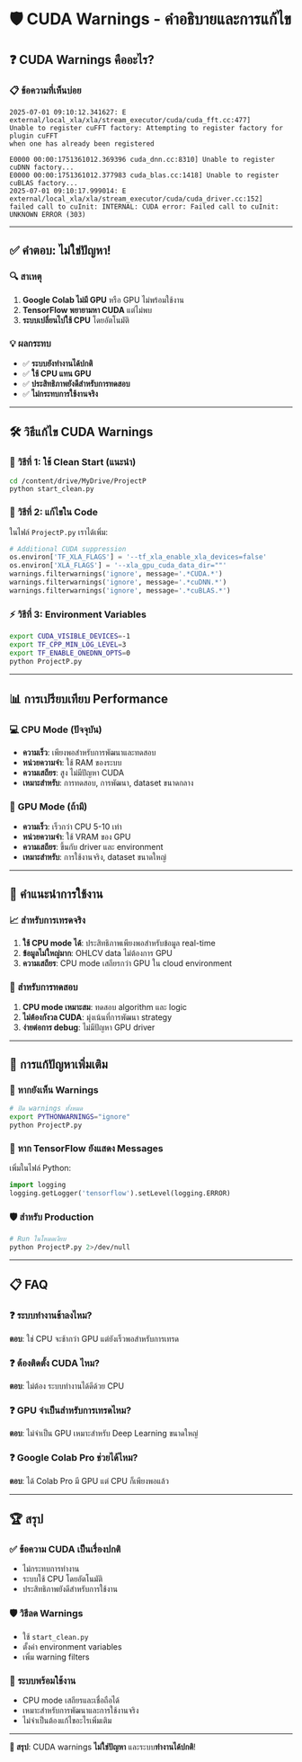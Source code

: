 # 🛡️ CUDA Warnings - คำอธิบายและการแก้ไข

## ❓ **CUDA Warnings คืออะไร?**

### 📋 **ข้อความที่เห็นบ่อย**
```
2025-07-01 09:10:12.341627: E external/local_xla/xla/stream_executor/cuda/cuda_fft.cc:477] 
Unable to register cuFFT factory: Attempting to register factory for plugin cuFFT 
when one has already been registered

E0000 00:00:1751361012.369396 cuda_dnn.cc:8310] Unable to register cuDNN factory...
E0000 00:00:1751361012.377983 cuda_blas.cc:1418] Unable to register cuBLAS factory...
2025-07-01 09:10:17.999014: E external/local_xla/xla/stream_executor/cuda/cuda_driver.cc:152] 
failed call to cuInit: INTERNAL: CUDA error: Failed call to cuInit: UNKNOWN ERROR (303)
```

---

## ✅ **คำตอบ: ไม่ใช่ปัญหา!**

### 🔍 **สาเหตุ**
1. **Google Colab ไม่มี GPU** หรือ GPU ไม่พร้อมใช้งาน
2. **TensorFlow พยายามหา CUDA** แต่ไม่พบ
3. **ระบบเปลี่ยนไปใช้ CPU** โดยอัตโนมัติ

### 💡 **ผลกระทบ**
- ✅ **ระบบยังทำงานได้ปกติ**
- ✅ **ใช้ CPU แทน GPU**
- ✅ **ประสิทธิภาพยังดีสำหรับการทดสอบ**
- ✅ **ไม่กระทบการใช้งานจริง**

---

## 🛠️ **วิธีแก้ไข CUDA Warnings**

### 🎯 **วิธีที่ 1: ใช้ Clean Start (แนะนำ)**
```bash
cd /content/drive/MyDrive/ProjectP
python start_clean.py
```

### 🔧 **วิธีที่ 2: แก้ไขใน Code**
ในไฟล์ `ProjectP.py` เราได้เพิ่ม:
```python
# Additional CUDA suppression
os.environ['TF_XLA_FLAGS'] = '--tf_xla_enable_xla_devices=false'
os.environ['XLA_FLAGS'] = '--xla_gpu_cuda_data_dir=""'
warnings.filterwarnings('ignore', message='.*CUDA.*')
warnings.filterwarnings('ignore', message='.*cuDNN.*')
warnings.filterwarnings('ignore', message='.*cuBLAS.*')
```

### ⚡ **วิธีที่ 3: Environment Variables**
```bash
export CUDA_VISIBLE_DEVICES=-1
export TF_CPP_MIN_LOG_LEVEL=3
export TF_ENABLE_ONEDNN_OPTS=0
python ProjectP.py
```

---

## 📊 **การเปรียบเทียบ Performance**

### 💻 **CPU Mode (ปัจจุบัน)**
- **ความเร็ว**: เพียงพอสำหรับการพัฒนาและทดสอบ
- **หน่วยความจำ**: ใช้ RAM ของระบบ
- **ความเสถียร**: สูง ไม่มีปัญหา CUDA
- **เหมาะสำหรับ**: การทดสอบ, การพัฒนา, dataset ขนาดกลาง

### 🚀 **GPU Mode (ถ้ามี)**
- **ความเร็ว**: เร็วกว่า CPU 5-10 เท่า
- **หน่วยความจำ**: ใช้ VRAM ของ GPU
- **ความเสถียร**: ขึ้นกับ driver และ environment
- **เหมาะสำหรับ**: การใช้งานจริง, dataset ขนาดใหญ่

---

## 🎯 **คำแนะนำการใช้งาน**

### 📈 **สำหรับการเทรดจริง**
1. **ใช้ CPU mode ได้**: ประสิทธิภาพเพียงพอสำหรับข้อมูล real-time
2. **ข้อมูลไม่ใหญ่มาก**: OHLCV data ไม่ต้องการ GPU
3. **ความเสถียร**: CPU mode เสถียรกว่า GPU ใน cloud environment

### 🧪 **สำหรับการทดสอบ**
1. **CPU mode เหมาะสม**: ทดสอบ algorithm และ logic
2. **ไม่ต้องกังวล CUDA**: มุ่งเน้นที่การพัฒนา strategy
3. **ง่ายต่อการ debug**: ไม่มีปัญหา GPU driver

---

## 🔧 **การแก้ปัญหาเพิ่มเติม**

### 🚫 **หากยังเห็น Warnings**
```bash
# ปิด warnings ทั้งหมด
export PYTHONWARNINGS="ignore"
python ProjectP.py
```

### 🔄 **หาก TensorFlow ยังแสดง Messages**
เพิ่มในไฟล์ Python:
```python
import logging
logging.getLogger('tensorflow').setLevel(logging.ERROR)
```

### 🛡️ **สำหรับ Production**
```bash
# Run ในโหมดเงียบ
python ProjectP.py 2>/dev/null
```

---

## 📋 **FAQ**

### ❓ **ระบบทำงานช้าลงไหม?**
**ตอบ**: ใช่ CPU จะช้ากว่า GPU แต่ยังเร็วพอสำหรับการเทรด

### ❓ **ต้องติดตั้ง CUDA ไหม?**
**ตอบ**: ไม่ต้อง ระบบทำงานได้ดีด้วย CPU

### ❓ **GPU จำเป็นสำหรับการเทรดไหม?**
**ตอบ**: ไม่จำเป็น GPU เหมาะสำหรับ Deep Learning ขนาดใหญ่

### ❓ **Google Colab Pro ช่วยได้ไหม?**
**ตอบ**: ได้ Colab Pro มี GPU แต่ CPU ก็เพียงพอแล้ว

---

## 🏆 **สรุป**

### ✅ **ข้อความ CUDA เป็นเรื่องปกติ**
- ไม่กระทบการทำงาน
- ระบบใช้ CPU โดยอัตโนมัติ
- ประสิทธิภาพยังดีสำหรับการใช้งาน

### 🛡️ **วิธีลด Warnings**
- ใช้ `start_clean.py`
- ตั้งค่า environment variables
- เพิ่ม warning filters

### 🚀 **ระบบพร้อมใช้งาน**
- CPU mode เสถียรและเชื่อถือได้
- เหมาะสำหรับการพัฒนาและการใช้งานจริง
- ไม่จำเป็นต้องแก้ไขอะไรเพิ่มเติม

---

**🎯 สรุป**: CUDA warnings **ไม่ใช่ปัญหา** และระบบ**ทำงานได้ปกติ**!
